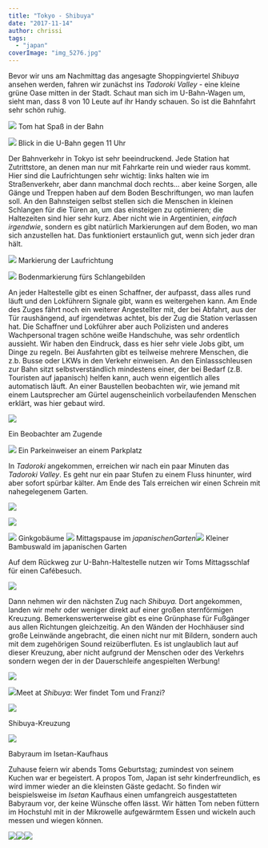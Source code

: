 ```yaml
---
title: "Tokyo - Shibuya"
date: "2017-11-14"
author: chrissi
tags: 
  - "japan"
coverImage: "img_5276.jpg"
---
```


Bevor wir uns am Nachmittag das angesagte Shoppingviertel _Shibuya_ ansehen werden, fahren wir zunächst ins _Tadoroki Valley -_ eine kleine grüne Oase mitten in der Stadt. Schaut man sich im U-Bahn-Wagen um, sieht man, dass 8 von 10 Leute auf ihr Handy schauen. So ist die Bahnfahrt sehr schön ruhig.

![](images/img_5307-1.jpg) Tom hat Spaß in der Bahn

![](images/img_5270.jpg) Blick in die U-Bahn gegen 11 Uhr

Der Bahnverkehr in Tokyo ist sehr beeindruckend. Jede Station hat Zutrittstore, an denen man nur mit Fahrkarte rein und wieder raus kommt. Hier sind die Laufrichtungen sehr wichtig: links halten wie im Straßenverkehr, aber dann manchmal doch rechts... aber keine Sorgen, alle Gänge und Treppen haben auf dem Boden Beschriftungen, wo man laufen soll. An den Bahnsteigen selbst stellen sich die Menschen in kleinen Schlangen für die Türen an, um das einsteigen zu optimieren; die Haltezeiten sind hier sehr kurz. Aber nicht wie in Argentinien, _einfach irgendwie_, sondern es gibt natürlich Markierungen auf dem Boden, wo man sich anzustellen hat. Das funktioniert erstaunlich gut, wenn sich jeder dran hält.

![](images/img_2275.jpg) Markierung der Laufrichtung

![](images/img_2278-0.jpg) Bodenmarkierung fürs Schlangebilden

An jeder Haltestelle gibt es einen Schaffner, der aufpasst, dass alles rund läuft und den Lokführern Signale gibt, wann es weitergehen kann. Am Ende des Zuges fährt noch ein weiterer Angestellter mit, der bei Abfahrt, aus der Tür raushängend, auf irgendetwas achtet, bis der Zug die Station verlassen hat. Die Schaffner und Lokführer aber auch Polizisten und anderes Wachpersonal tragen schöne weiße Handschuhe, was sehr ordentlich aussieht. Wir haben den Eindruck, dass es hier sehr viele Jobs gibt, um Dinge zu regeln. Bei Ausfahrten gibt es teilweise mehrere Menschen, die z.b. Busse oder LKWs in den Verkehr einweisen. An den Einlassschleusen zur Bahn sitzt selbstverständlich mindestens einer, der bei Bedarf (z.B. Touristen auf japanisch) helfen kann, auch wenn eigentlich alles automatisch läuft. An einer Baustellen beobachten wir, wie jemand mit einem Lautsprecher am Gürtel augenscheinlich vorbeilaufenden Menschen erklärt, was hier gebaut wird.

![](images/img_5773.jpg)

Ein Beobachter am Zugende

![](images/img_2280.jpg) Ein Parkeinweiser an einem Parkplatz

In _Tadoroki_ angekommen, erreichen wir nach ein paar Minuten das _Tadoroki_ _Valley_. Es geht nur ein paar Stufen zu einem Fluss hinunter, wird aber sofort spürbar kälter. Am Ende des Tals erreichen wir einen Schrein mit nahegelegenem Garten.

![](images/img_5214.jpg)

![](images/img_5219-1.jpg)

![](images/img_5266.jpg) Ginkgobäume ![](images/img_5232-1.jpg) Mittagspause im _japanischenGarten_![](images/img_5256.jpg) Kleiner Bambuswald im japanischen Garten

Auf dem Rückweg zur U-Bahn-Haltestelle nutzen wir Toms Mittagsschlaf für einen Cafébesuch.

![](images/img_5268.jpg)

Dann nehmen wir den nächsten Zug nach _Shibuya._ Dort angekommen, landen wir mehr oder weniger direkt auf einer großen sternförmigen Kreuzung. Bemerkenswerterweise gibt es eine Grünphase für Fußgänger aus allen Richtungen gleichzeitig. An den Wänden der Hochhäuser sind große Leinwände angebracht, die einen nicht nur mit Bildern, sondern auch mit dem zugehörigen Sound reizüberfluten. Es ist unglaublich laut auf dieser Kreuzung, aber nicht aufgrund der Menschen oder des Verkehrs sondern wegen der in der Dauerschleife angespielten Werbung!

![](images/img_5275-1.jpg)

![](images/img_5297.jpg)Meet at _Shibuya_: Wer findet Tom und Franzi?

![](images/img_5276-1.jpg)

Shibuya-Kreuzung

![](images/img_5305.jpg)

Babyraum im Isetan-Kaufhaus

Zuhause feiern wir abends Toms Geburtstag; zumindest von seinem Kuchen war er begeistert. A propos Tom, Japan ist sehr kinderfreundlich, es wird immer wieder an die kleinsten Gäste gedacht. So finden wir beispielsweise im _Isetan_ Kaufhaus einen umfangreich ausgestatteten Babyraum vor, der keine Wünsche offen lässt. Wir hätten Tom neben füttern im Hochstuhl mit in der Mikrowelle aufgewärmtem Essen und wickeln auch messen und wiegen können.

![](images/img_5315.jpg)![](images/img_5318.jpg)![](images/img_5325.jpg)

